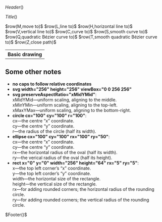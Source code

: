 $Header()$

$Title()$

<div class="cheatSheetContainer">

<table>
<tr>
<th colspan="2">Basic drawing</th>
</tr>
$row(M,move to)$
$row(L,line to)$
$row(H,horizontal line to)$
$row(V,vertical line to)$
$row(C,curve to)$
$row(S,smooth curve to)$
$row(Q,quadratic Bézier curve to)$
$row(T,smooth quadratic Bézier curve to)$
$row(Z,close path)$
</table>

</div>

<h2>Some other notes</h2>
<ul>
<li><b>no caps to follow relative coordinates</b>
<li><b>svg width="256" height="256" viewBox="0 0 256 256"</b>
<li><b>svg preserveAspectRatio="xMidYMid"</b>:<br>
xMidYMid—uniform scaling, aligning to the middle.<br>
xMinYMin—uniform scaling, aligning to the top-left.<br>
xMaxYMax—uniform scaling, aligning to the bottom-right.<br>
<li><b>circle cx="100" cy="100" r="100"</b>:<br>
cx—the centre “x” coordinate.<br>
cy—the centre “y” coordinate.<br>
r—the radius of the circle (half its width).<br>
<li><b>ellipse cx="100" cy="100" rx="100" ry="50"</b>:<br>
cx—the centre “x” coordinate.<br>
cy—the centre “y” coordinate.<br>
rx—the horizontal radius of the oval (half its width).<br>
ry—the verical radius of the oval (half its height).<br>
<li><b>rect x="0" y="0" width="256" height="64" rx="5" ry="5"</b></b>:<br>
x—the top left corner’s “x” coordinate.<br>
y—the top left corder’s “y” coordinate.<br>
width—the horizontal size of the rectangle.<br>
height—the vertical size of the rectangle.<br>
rx—for adding rounded corners; the horizontal radius of the rounding circle.<br>
ry—for adding rounded corners; the vertical radius of the rounding circle.<br>
</ul>
$Footer()$
